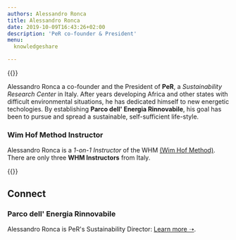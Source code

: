 ```yaml
---
authors: Alessandro Ronca
title: Alessandro Ronca
date: 2019-10-09T16:43:26+02:00
description: 'PeR co-founder & President'
menu:
  knowledgeshare

---
```


{{<flickity src="/img/alessandro-ronca-05-x2.jpg" src-small="/img/alessandro-ronca-05-x1.jpg" title="Alessandro discusses PeR, Umbria" color="" selectCell="flkty.selectCell( value, isWrapped, isInstant )" >}}

<!--{{<flickity src="/img/alessandro-ronca-05-x1b.jpg" title="" color="transparent" selectCell="flkty.selectCell( value, isWrapped, isInstant )" >}}
-->

Alessandro Ronca a co-founder and the President of **PeR**, a _Sustainability Research Center_ in Italy. After years developing Africa and other states with difficult environmental situations, he has dedicated himself to new energetic techologies. By establishing **Parco dell' Energia Rinnovabile**, his goal has been to pursue and spread a sustainable, self-sufficient life-style.

### Wim Hof Method Instructor

Alessandro Ronca is a _1-on-1 Instructor_ of the WHM [(Wim Hof Method)](https://www.wimhofmethod.com/instructors/europe
). There are only three **WHM Instructors** from Italy.

{{<flickity src="/img/whma-certificate-alessandro-ronca-x2.jpg" src-small="/img/whma-certificate-alessandro-ronca-x1.jpg" title="" color="transparent" selectCell="flkty.selectCell( value, isWrapped, isInstant )" >}}

## Connect
### Parco dell' Energia&nbsp;Rinnovabile

Alessandro Ronca is PeR's Sustainability Director: [Learn more &#x279D;](https://per.umbria.it/).
